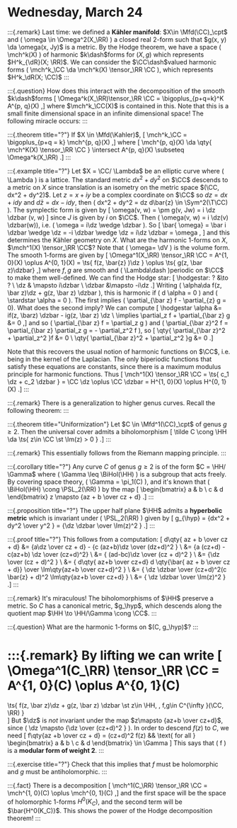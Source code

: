# Wednesday, March 24

:::{.remark}
Last time: we defined a **Kähler manifold**: $X\in \Mfd(\CC)_\cpt$ and \( \omega \in \Omega^2(X_\RR) \) a closed real 2-form such that $g(x, y) \da \omega(x, Jy)$ is a metric.
By the Hodge theorem, we have a space \( \mch^k(X) \) of harmonic $k\dash$forms for $(X, g)$ which represents $H^k_{\dR}(X; \RR)$.
We can consider the $\CC\dash$valued harmonic forms \( \mch^k_\CC \da \mch^k(X) \tensor_\RR \CC \), which represents $H^k_\dR(X; \CC)$
:::

:::{.question}
How does this interact with the decomposition of the smooth $k\dash$forms
\[
\Omega^k(X_\RR)\tensor_\RR \CC = \bigoplus_{p+q=k}^K A^{p, q}(X)
,\]
where $\mch^k_\CC(X)$ is contained in this.
Note that this is a small finite dimensional space in an infinite dimensional space!
The following miracle occurs:
:::

:::{.theorem title="?"}
If $X \in \Mfd(\Kahler)$,
\[
\mch^k_\CC = \bigoplus_{p+q = k} \mch^{p, q}(X)
,\]
where 
\[
\mch^{p, q}(X) \da 
\qty{ \mch^K(X) \tensor_\RR \CC } \intersect A^{p, q}(X) \subseteq \Omega^k(X_\RR)
.\]
:::

:::{.example title="?"}
Let $X = \CC/ \Lambda$ be an elliptic curve where \( \Lambda \) is a lattice.
The standard metric $dx^2 + dy^2$ on $\CC$ descends to a metric on $X$ since translation is an isometry on the metric space $(\CC, dx^2 + dy^2)$.
Let $z=x+iy$ be a complex coordinate on $\CC$ so $dz = dx + idy$ and $d\bar z = dx - idy$, then \( dx^2 + dy^2 = dz d\bar{z} \in \Sym^2(\T\CC) \).
The symplectic form is given by 
\[ 
\omega(v, w) = \pm g(v, Jw) = i \dz \dzbar (v, w) 
\] 
since $J$ is given by $i$ on $\CC$.
Then \( \omega(v, w) = i \dz(v) \dzbar(w)\), i.e. \( \omega = i\dz \wedge \dzbar \).
So 
\[ 
\bar{ \omega} = \bar i \dzbar \wedge \dz = -i \dzbar \wedge \dz = i\dz \dzbar = \omega
, \] 
and this determines the Kähler geometry on $X$.
What are the harmonic 1-forms on $X$, $\mch^1(X) \tensor_\RR \CC$?
Note that \( \omega= \dV \) is the volume form.
The smooth 1-forms are given by 
\[ 
\Omega^1(X_\RR) \tensor_\RR \CC = A^{1, 0}(X) \oplus A^{0, 1}(X) = \ts{ f(z, \bar{z} )\dz } \oplus \ts{ g(z, \bar z)\dzbar}
,\]
where $f,g$ are smooth and \( \Lambda\dash \)periodic on $\CC$ to make them well-defined.
We can find the Hodge star:
\[
\hodgestar: ? &\to ? \\
\dz & \mapsto i\dzbar \\
\dzbar &\mapsto -i\dz
.\]
Writing \( \alpha\da f(z, \bar z)\dz + g(z, \bar z) \dzbar \), this is harmonic if \( d \alpha = 0 \) and \( \stardstar \alpha = 0 \).
The first implies \( \partial_{\bar z} f - \partial_{z} g = 0\).
What does the second imply?
We can compute
\[
\hodgestar \alpha 
&= if(z, \barz) \dzbar - ig(z, \bar z) \dz \\
\implies \partial_z f + \partial_{\bar z} g 
&= 0
,\]
and so \( \partial_{\bar z} f = \partial_z g \) and \( \partial_{\bar z}^2 f = \partial_{\bar z} \partial_z g = - \partial_z^2 f \), so
\[
\qty{ \partial_{\bar z}^2 + \partial_z^2 }f &= 0 \\
\qty{ \partial_{\bar z}^2 + \partial_z^2 }g &= 0 
.\]

Note that this recovers the usual notion of harmonic functions on $\CC$, i.e. being in the kernel of the Laplacian.
The only biperiodic functions that satisfy these equations are constants, since there is a maximum modulus principle for harmonic functions.
Thus 
\[
\mch^1(X) \tensor_\RR \CC = \ts{ c_1 \dz + c_2 \dzbar } = \CC \dz \oplus \CC \dzbar = H^{1, 0}(X) \oplus H^{0, 1}(X) 
.\]
:::

:::{.remark}
There is a generalization to higher genus curves.
Recall the following theorem:
:::

:::{.theorem title="Uniformization"}
Let $C \in \Mfd^1(\CC)_\cpt$ of genus $g\geq 2$.
Then the universal cover admits a biholomorphism 
\[
\tilde C \cong \HH \da \ts{ z\in \CC \st \Im(z) > 0 }
.\]
:::

:::{.remark}
This essentially follows from the Riemann mapping principle.
:::

:::{.corollary title="?"}
Any curve $C$ of genus $g\geq 2$ is of the form $C = \HH/ \Gamma$ where \( \Gamma \leq \BiHol(\HH) \) is a subgroup that acts freely.
By covering space theory, \( \Gamma = \pi_1(C) \), and it's known that \( \BiHol(\HH) \cong \PSL_2(\RR) \) by the map
\[
\begin{bmatrix}
a & b 
\\
c & d
\end{bmatrix}
z
\mapsto 
{az + b \over cz + d}
.\]
:::

:::{.proposition title="?"}
The upper half plane $\HH$ admits a **hyperbolic metric** which is invariant under \( \PSL_2(\RR) \) given by 
\[
g_{\hyp} = {dx^2 + dy^2 \over y^2 } = {\dz \dzbar \over \Im(z)^2 }
.\]
:::

:::{.proof title="?"}
This follows from a computation:
\[
d\qty{ az + b \over cz + d} 
&= {a\dz \over cz + d} - {c (az+b)\dz \over (dz+d)^2 } \\
&= {a (cz+d) - c(az+b) \dz \over (cz+d)^2} \\
&= { (ad-bc)\dz \over  (cz + d)^2 } \\
&= {\dz \over  (cz + d)^2 } \\
&= { d\qty{ az+b \over cz+d} d \qty{\bar{ az + b \over cz + d}} \over \Im\qty{az+b \over cz+d}^2 } \\
&= { \dz \dzbar \over (cz+d)^2(c \bar{z} + d)^2 \Im\qty{az+b \over cz+d} } \\
&= { \dz \dzbar \over \Im(z)^2 } 
.\]
:::

:::{.remark}
It's miraculous! 
The biholomorphisms of $\HH$ preserve a metric.
So $C$ has a canonical metric, $g_\hyp$, which descends along the quotient map $\HH \to \HH/\Gamma \cong \CC$.
:::

:::{.question}
What are the harmonic 1-forms on $(C, g_\hyp)$?
:::

:::{.remark}
By lifting we can write 
\[ 
\Omega^1(C_\RR) \tensor_\RR \CC = A^{1, 0}(C) \oplus A^{0, 1}(C) 
= 
\ts{ f(z, \bar z)\dz + g(z, \bar z) \dzbar \st z\in \HH, \, f,g\in C^{\infty }(\CC, \RR) }  
\]
But $\dz$ is *not* invariant under the map $z\mapsto {az+b \over cz+d}$, since \( \dz \mapsto {\dz \over (cz+d)^2 } \).
In order to descend $f(z)$ to $C$, we need 
\[
f\qty{az +b \over cz + d} = (cz+d)^2 f(z)
&&
\text{ for all } 
\begin{bmatrix}
a & b 
\\
c & d
\end{bmatrix}
\in \Gamma
\]
This says that \( f \) is a **modular form of weight 2**.
:::

:::{.exercise title="?"}
Check that this implies that $f$ must be holomorphic and $g$ must be antiholomorphic.
:::

:::{.fact}
There is a decomposition
\[
\mch^1(C_\RR) \tensor_\RR \CC = \mch^{1, 0}(C) \oplus \mch^{0, 1}(C)
,\]
and the first space will be the space of holomorphic 1-forms $H^0(K_C)$, and the second term will be $\bar{H^0(K_C)}$.
This shows the power of the Hodge decomposition theorem!
:::
